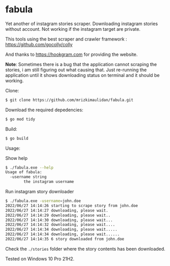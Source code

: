 # fabula

Yet another of instagram stories scraper. Downloading instagram stories without account. Not working if the instagram target are private.

This tools using the best scraper and crawler framework : https://github.com/gocolly/colly

And thanks to https://hookgram.com for providing the website.

**Note**: Sometimes there is a bug that the application cannot scraping the stories, i am still figuring out what causing that. Just re-running the application until it shows downloading status on terminal and it should be working.

Clone:

```bash
$ git clone https://github.com/mrizkimaulidan/fabula.git
```

Download the required depedencies:

```bash
$ go mod tidy
```

Build:
```bash
$ go build
```

Usage:

Show help

```bash
$ ./fabula.exe --help
Usage of fabula:
  -username string
        the instagram username
```

Run instagram story downloader

```bash
$ ./fabula.exe -username=john.doe
2022/06/27 14:14:26 starting to scrape story from john.doe
2022/06/27 14:14:27 downloading, please wait.
2022/06/27 14:14:29 downloading, please wait..
2022/06/27 14:14:30 downloading, please wait...
2022/06/27 14:14:32 downloading, please wait....
2022/06/27 14:14:34 downloading, please wait.....
2022/06/27 14:14:34 downloading, please wait......
2022/06/27 14:14:35 6 story downloaded from john.doe
```

Check the `./stories` folder where the story contents has been downloaded.

Tested on Windows 10 Pro 21H2.